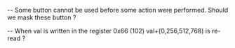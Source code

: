 -- Some button cannot be used before some action were performed.
Should we mask these button ?

-- When val is written in the register 0x66 (102) val+(0,256,512,768) is re-read ?

